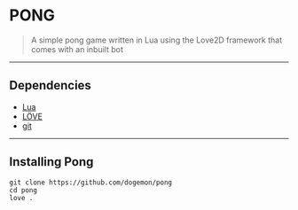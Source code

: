 # PONG
>A simple pong game written in Lua using the Love2D framework that comes with an inbuilt bot

***

## Dependencies
- [Lua](https://www.lua.org/) 
- [LÖVE](https://love2d.org/)
- [git](https://git-scm.com/)

***

## Installing Pong 
```
git clone https://github.com/dogemon/pong
cd pong
love .
```
